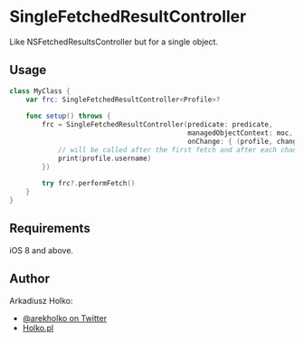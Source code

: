 # SingleFetchedResultController
Like NSFetchedResultsController but for a single object.

## Usage

```swift
class MyClass {
    var frc: SingleFetchedResultController<Profile>?
    
    func setup() throws {
        frc = SingleFetchedResultController(predicate: predicate,
                                            managedObjectContext: moc,
                                            onChange: { (profile, changeType) in
            // will be called after the first fetch and after each change to the object
            print(profile.username)
        })
    
        try frc?.performFetch()
    }
}
```

## Requirements

iOS 8 and above.

## Author

Arkadiusz Holko:

* [@arekholko on Twitter](https://twitter.com/arekholko)
* [Holko.pl](http://holko.pl/)

